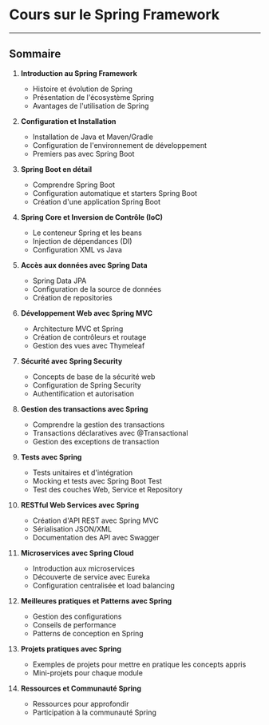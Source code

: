 # Cours sur le Spring Framework

---

## Sommaire

1. **Introduction au Spring Framework**
   - Histoire et évolution de Spring
   - Présentation de l'écosystème Spring
   - Avantages de l'utilisation de Spring

2. **Configuration et Installation**
   - Installation de Java et Maven/Gradle
   - Configuration de l'environnement de développement
   - Premiers pas avec Spring Boot

3. **Spring Boot en détail**
   - Comprendre Spring Boot
   - Configuration automatique et starters Spring Boot
   - Création d'une application Spring Boot

4. **Spring Core et Inversion de Contrôle (IoC)**
   - Le conteneur Spring et les beans
   - Injection de dépendances (DI)
   - Configuration XML vs Java

5. **Accès aux données avec Spring Data**
   - Spring Data JPA
   - Configuration de la source de données
   - Création de repositories

6. **Développement Web avec Spring MVC**
   - Architecture MVC et Spring
   - Création de contrôleurs et routage
   - Gestion des vues avec Thymeleaf

7. **Sécurité avec Spring Security**
   - Concepts de base de la sécurité web
   - Configuration de Spring Security
   - Authentification et autorisation

8. **Gestion des transactions avec Spring**
   - Comprendre la gestion des transactions
   - Transactions déclaratives avec @Transactional
   - Gestion des exceptions de transaction

9. **Tests avec Spring**
   - Tests unitaires et d'intégration
   - Mocking et tests avec Spring Boot Test
   - Test des couches Web, Service et Repository

10. **RESTful Web Services avec Spring**
    - Création d'API REST avec Spring MVC
    - Sérialisation JSON/XML
    - Documentation des API avec Swagger

11. **Microservices avec Spring Cloud**
    - Introduction aux microservices
    - Découverte de service avec Eureka
    - Configuration centralisée et load balancing

12. **Meilleures pratiques et Patterns avec Spring**
    - Gestion des configurations
    - Conseils de performance
    - Patterns de conception en Spring

13. **Projets pratiques avec Spring**
    - Exemples de projets pour mettre en pratique les concepts appris
    - Mini-projets pour chaque module

14. **Ressources et Communauté Spring**
    - Ressources pour approfondir
    - Participation à la communauté Spring
